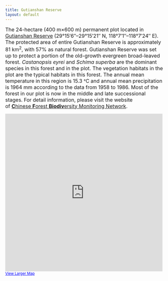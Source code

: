```yaml
---
title: Gutianshan Reserve
layout: default
---
```


<span style="font-size: medium;">The 24-hectare (400 m×600 m) permanent plot located in <a href="http://en.wikipedia.org/wiki/Gutianshan_National_Nature_Reserve" target="_blank">Gutianshan Reserve</a> (29°15′6″–29°15′21″ N, 118°7′1″–118°7′24″ E). The protected area of entire Gutianshan Reserve is approximately 81 km<sup>2</sup>, with 57% as natural forest. Gutianshan Reserve was set up to protect a portion of the old-growth evergreen broad-leaved forest. <em>Castanopsis eyrei</em> and <em>Schima superba</em> are the dominant species in this forest and in the plot. The vegetation habitats in the plot are the typical habitats in this forest. The annual mean temperature in this region is 15.3 </span>°<span style="font-size: medium;">C</span> <span style="font-size: medium;">an</span><span style="font-size: medium;">d annual mean precipitation is 1964 mm according to the data from 1958 to 1986. Most of the forest in our plot is now in the middle and late successional stages.</span>
<span style="font-size: medium;">For detail information, please visit the website of <a title="" href="http://www.cfbiodiv.org/new.asp?cla2=136&amp;cla=136" target="_blank"><strong>C</strong>hinese <strong>F</strong>orest <strong>Biodiv</strong>ersity Monitoring Network</a>.</span>

<iframe src="https://maps.google.com/maps?f=d&amp;source=s_d&amp;saddr=29.253024,118.118713&amp;daddr=&amp;hl=en&amp;geocode=&amp;sll=29.252968,118.11985&amp;sspn=0.010091,0.017788&amp;t=h&amp;doflg=ptk&amp;mra=mift&amp;mrsp=0&amp;sz=16&amp;ie=UTF8&amp;ll=29.251508,118.11676&amp;spn=0.044931,0.051498&amp;z=13&amp;output=embed" height="500" width="500" frameborder="0" marginwidth="0" marginheight="0" scrolling="no"></iframe>
<small><a style="color: #0000ff; text-align: left;" href="https://maps.google.com/maps?f=d&amp;source=embed&amp;saddr=29.253024,118.118713&amp;daddr=&amp;hl=en&amp;geocode=&amp;sll=29.252968,118.11985&amp;sspn=0.010091,0.017788&amp;t=h&amp;doflg=ptk&amp;mra=mift&amp;mrsp=0&amp;sz=16&amp;ie=UTF8&amp;ll=29.251508,118.11676&amp;spn=0.044931,0.051498&amp;z=13" target="_blank">View Larger Map</a></small>